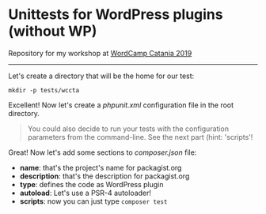 # Unittests for WordPress plugins (without WP)

Repository for my workshop at [WordCamp Catania 2019](https://2019.catania.wordcamp.org/)

---

Let's create a directory that will be the home for our test:

`mkdir -p tests/wccta`

Excellent! Now let's create a *phpunit.xml* configuration file in the root directory.

> You could also decide to run your tests with the configuration parameters from the command-line. See the next part (hint: 'scripts'!  

Great! Now let's add some sections to *composer.json* file:

- **name**: that's the project's name for packagist.org
- **description**: that's the description for packagist.org
- **type**: defines the code as WordPress plugin 
- **autoload**: Let's use a PSR-4 autoloader!
- **scripts**: now you can just type `composer test`

